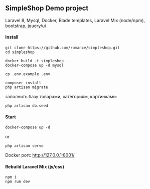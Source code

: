 
## SimpleShop Demo project

Laravel 8, Mysql, Docker, Blade templates, Laravel Mix (node/npm), bootstrap, jquery/ui

#### Install

    git clone https://github.com/romancv/simpleshop.git
    cd simpleshop

    docker build -t simpleshop .
    docker-compose up -d mysql

    cp .env.example .env

    composer install
    php artisan migrate

заполнить базу товарами, категориям, картинками:

    php artisan db:seed

#### Start

    docker-compose up -d

or

    php artisan serve

Docker port: http://127.0.0.1:8001/

#### Rebuild Laravel Mix (js/css)

    npm i
    npm run dev
